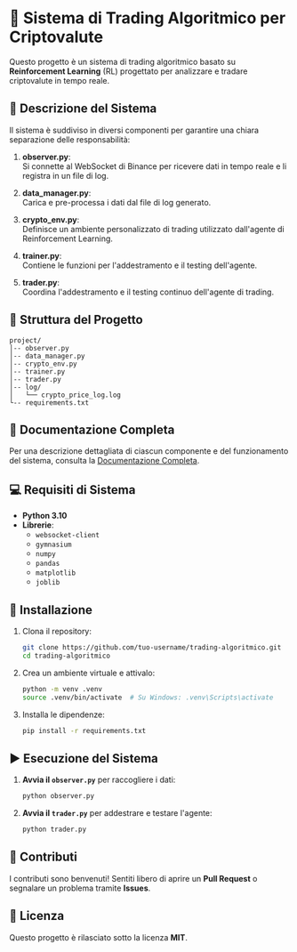 
# 🚀 Sistema di Trading Algoritmico per Criptovalute

Questo progetto è un sistema di trading algoritmico basato su **Reinforcement Learning** (RL) progettato per analizzare e tradare criptovalute in tempo reale.

## 📝 **Descrizione del Sistema**

Il sistema è suddiviso in diversi componenti per garantire una chiara separazione delle responsabilità:

1. **observer.py**:  
   Si connette al WebSocket di Binance per ricevere dati in tempo reale e li registra in un file di log.

2. **data_manager.py**:  
   Carica e pre-processa i dati dal file di log generato.

3. **crypto_env.py**:  
   Definisce un ambiente personalizzato di trading utilizzato dall'agente di Reinforcement Learning.

4. **trainer.py**:  
   Contiene le funzioni per l'addestramento e il testing dell'agente.

5. **trader.py**:  
   Coordina l'addestramento e il testing continuo dell'agente di trading.

## 📂 **Struttura del Progetto**

```
project/
│-- observer.py
│-- data_manager.py
│-- crypto_env.py
│-- trainer.py
│-- trader.py
│-- log/
│   └── crypto_price_log.log
└-- requirements.txt
```

## 📖 **Documentazione Completa**

Per una descrizione dettagliata di ciascun componente e del funzionamento del sistema, consulta la [Documentazione Completa](project_documentation_corrected.md).

## 💻 **Requisiti di Sistema**

- **Python 3.10**
- **Librerie**:
  - `websocket-client`
  - `gymnasium`
  - `numpy`
  - `pandas`
  - `matplotlib`
  - `joblib`

## 🚀 **Installazione**

1. Clona il repository:

   ```bash
   git clone https://github.com/tuo-username/trading-algoritmico.git
   cd trading-algoritmico
   ```

2. Crea un ambiente virtuale e attivalo:

   ```bash
   python -m venv .venv
   source .venv/bin/activate  # Su Windows: .venv\Scripts\activate
   ```

3. Installa le dipendenze:

   ```bash
   pip install -r requirements.txt
   ```

## ▶️ **Esecuzione del Sistema**

1. **Avvia il `observer.py`** per raccogliere i dati:

   ```bash
   python observer.py
   ```

2. **Avvia il `trader.py`** per addestrare e testare l'agente:

   ```bash
   python trader.py
   ```

## 🤝 **Contributi**

I contributi sono benvenuti! Sentiti libero di aprire un **Pull Request** o segnalare un problema tramite **Issues**.

## 📜 **Licenza**

Questo progetto è rilasciato sotto la licenza **MIT**.
